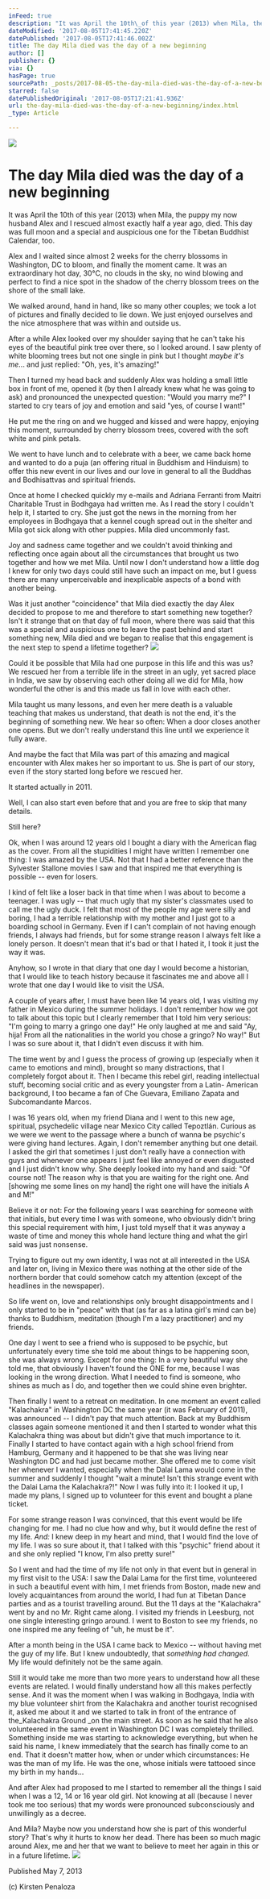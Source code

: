 ```yaml
---
inFeed: true
description: "It was April the 10th\_of this year (2013) when Mila, the puppy my now husband Alex and I rescued almost exactly half a year ago, died. This day was full moon and a special and auspicious one for the Tibetan Buddhist Calendar, too."
dateModified: '2017-08-05T17:41:45.220Z'
datePublished: '2017-08-05T17:41:46.002Z'
title: The day Mila died was the day of a new beginning
author: []
publisher: {}
via: {}
hasPage: true
sourcePath: _posts/2017-08-05-the-day-mila-died-was-the-day-of-a-new-beginning.md
starred: false
datePublishedOriginal: '2017-08-05T17:21:41.936Z'
url: the-day-mila-died-was-the-day-of-a-new-beginning/index.html
_type: Article

---
```

![](https://the-grid-user-content.s3-us-west-2.amazonaws.com/f44c2fd7-bedd-43ab-ac7b-c7d5491463aa.jpg)

# **The day Mila died was the day of a new beginning**

It was April the 10th of this year (2013) when Mila, the puppy my now husband Alex and I rescued almost exactly half a year ago, died. This day was full moon and a special and auspicious one for the Tibetan Buddhist Calendar, too.

Alex and I waited since almost 2 weeks for the cherry blossoms in Washington, DC to bloom, and finally the moment came. It was an extraordinary hot day, 30°C, no clouds in the sky, no wind blowing and perfect to find a nice spot in the shadow of the cherry blossom trees on the shore of the small lake.

We walked around, hand in hand, like so many other couples; we took a lot of pictures and finally decided to lie down. We just enjoyed ourselves and the nice atmosphere that was within and outside us.

After a while Alex looked over my shoulder saying that he can't take his eyes of the beautiful pink tree over there, so I looked around. I saw plenty of white blooming trees but not one single in pink but I thought _maybe it's me_... and just replied: "Oh, yes, it's amazing!"

Then I turned my head back and suddenly Alex was holding a small little box in front of me, opened it (by then I already knew what he was going to ask) and pronounced the unexpected question: "Would you marry me?" I started to cry tears of joy and emotion and said "yes, of course I want!"

He put me the ring on and we hugged and kissed and were happy, enjoying this moment, surrounded by cherry blossom trees, covered with the soft white and pink petals.

We went to have lunch and to celebrate with a beer, we came back home and wanted to do a puja (an offering ritual in Buddhism and Hinduism) to offer this new event in our lives and our love in general to all the Buddhas and Bodhisattvas and spiritual friends.

Once at home I checked quickly my e-mails and Adriana Ferranti from Maitri Charitable Trust in Bodhgaya had written me. As I read the story I couldn't help it, I started to cry. She just got the news in the morning from her employees in Bodhgaya that a kennel cough spread out in the shelter and Mila got sick along with other puppies. Mila died uncommonly fast.

Joy and sadness came together and we couldn't avoid thinking and reflecting once again about all the circumstances that brought us two together and how we met Mila. Until now I don't understand how a little dog I knew for only two days could still have such an impact on me, but I guess there are many unperceivable and inexplicable aspects of a bond with another being.

Was it just another "coincidence" that Mila died exactly the day Alex decided to propose to me and therefore to start something new together? Isn't it strange that on that day of full moon, where there was said that this was a special and auspicious one to leave the past behind and start something new, Mila died and we began to realise that this engagement is the next step to spend a lifetime together?
![](https://the-grid-user-content.s3-us-west-2.amazonaws.com/4b1ee75b-240f-4127-8629-0168bc4012e3.jpg)

Could it be possible that Mila had one purpose in this life and this was us? We rescued her from a terrible life in the street in an ugly, yet sacred place in India, we saw by observing each other doing all we did for Mila, how wonderful the other is and this made us fall in love with each other.

Mila taught us many lessons, and even her mere death is a valuable teaching that makes us understand, that death is not the end, it's the beginning of something new. We hear so often: When a door closes another one opens. But we don't really understand this line until we experience it fully aware.

And maybe the fact that Mila was part of this amazing and magical encounter with Alex makes her so important to us. She is part of our story, even if the story started long before we rescued her.

It started actually in 2011\.

Well, I can also start even before that and you are free to skip that many details.

Still here?

Ok, when I was around 12 years old I bought a diary with the American flag as the cover. From all the stupidities I might have written I remember one thing: I was amazed by the USA. Not that I had a better reference than the Sylvester Stallone movies I saw and that inspired me that everything is possible -- even for losers.

I kind of felt like a loser back in that time when I was about to become a teenager. I was ugly -- that much ugly that my sister's classmates used to call me the ugly duck. I felt that most of the people my age were silly and boring, I had a terrible relationship with my mother and I just got to a boarding school in Germany. Even if I can't complain of not having enough friends, I always had friends, but for some strange reason I always felt like a lonely person. It doesn't mean that it's bad or that I hated it, I took it just the way it was.

Anyhow, so I wrote in that diary that one day I would become a historian, that I would like to teach history because it fascinates me and above all I wrote that one day I would like to visit the USA.

A couple of years after, I must have been like 14 years old, I was visiting my father in Mexico during the summer holidays. I don't remember how we got to talk about this topic but I clearly remember that I told him very serious: "I'm going to marry a gringo one day!" He only laughed at me and said "Ay, hija! From all the nationalities in the world you chose a gringo? No way!" But I was so sure about it, that I didn't even discuss it with him.

The time went by and I guess the process of growing up (especially when it came to emotions and mind), brought so many distractions, that I completely forgot about it. Then I became this rebel girl, reading intellectual stuff, becoming social critic and as every youngster from a Latin- American background, I too became a fan of Che Guevara, Emiliano Zapata and Subcomandante Marcos.

I was 16 years old, when my friend Diana and I went to this new age, spiritual, psychedelic village near Mexico City called Tepoztlán. Curious as we were we went to the passage where a bunch of wanna be psychic's were giving hand lectures. Again, I don't remember anything but one detail. I asked the girl that sometimes I just don't really have a connection with guys and whenever one appears I just feel like annoyed or even disgusted and I just didn't know why. She deeply looked into my hand and said: "Of course not! The reason why is that you are waiting for the right one. And \[showing me some lines on my hand\] the right one will have the initials A and M!"

Believe it or not: For the following years I was searching for someone with that initials, but every time I was with someone, who obviously didn't bring this special requirement with him, I just told myself that it was anyway a waste of time and money this whole hand lecture thing and what the girl said was just nonsense.

Trying to figure out my own identity, I was not at all interested in the USA and later on, living in Mexico there was nothing at the other side of the northern border that could somehow catch my attention (except of the headlines in the newspaper).

So life went on, love and relationships only brought disappointments and I only started to be in "peace" with that (as far as a latina girl's mind can be) thanks to Buddhism, meditation (though I'm a lazy practitioner) and my friends.

One day I went to see a friend who is supposed to be psychic, but unfortunately every time she told me about things to be happening soon, she was always wrong. Except for one thing: In a very beautiful way she told me, that obviously I haven't found the ONE for me, because I was looking in the wrong direction. What I needed to find is someone, who shines as much as I do, and together then we could shine even brighter.

Then finally I went to a retreat on meditation. In one moment an event called "Kalachakra" in Washington DC the same year (it was February of 2011), was announced -- I didn't pay that much attention. Back at my Buddhism classes again someone mentioned it and then I started to wonder what this Kalachakra thing was about but didn't give that much importance to it. Finally I started to have contact again with a high school friend from Hamburg, Germany and it happened to be that she was living near Washington DC and had just became mother. She offered me to come visit her whenever I wanted, especially when the Dalai Lama would come in the summer and suddenly I thought "wait a minute! Isn't this strange event with the Dalai Lama the Kalachakra?!" Now I was fully into it: I looked it up, I made my plans, I signed up to volunteer for this event and bought a plane ticket.

For some strange reason I was convinced, that this event would be life changing for me. I had no clue how and why, but it would define the rest of my life. _And:_ I knew deep in my heart and mind, that I would find the love of my life. I was so sure about it, that I talked with this "psychic" friend about it and she only replied "I know, I'm also pretty sure!"

So I went and had the time of my life not only in that event but in general in my first visit to the USA: I saw the Dalai Lama for the first time, volunteered in such a beautiful event with him, I met friends from Boston, made new and lovely acquaintances from around the world, I had fun at Tibetan Dance parties and as a tourist travelling around. But the 11 days at the "Kalachakra" went by and no Mr. Right came along. I visited my friends in Leesburg, not one single interesting gringo around. I went to Boston to see my friends, no one inspired me any feeling of "uh, he must be it".

After a month being in the USA I came back to Mexico -- without having met the guy of my life. But I knew undoubtedly, that _something had changed_. My life would definitely not be the same again.

Still it would take me more than two more years to understand how all these events are related. I would finally understand how all this makes perfectly sense. And it was the moment when I was walking in Bodhgaya, India with my blue volunteer shirt from the Kalachakra and another tourist recognised it, asked me about it and we started to talk in front of the entrance of the_Kalachakra Ground _on the main street. As soon as he said that he also volunteered in the same event in Washington DC I was completely thrilled. Something inside me was starting to acknowledge everything, but when he said his name, I knew immediately that the search has finally come to an end. That it doesn't matter how, when or under which circumstances: He was the man of my life. He was the one, whose initials were tattooed since my birth in my hands...

And after Alex had proposed to me I started to remember all the things I said when I was a 12, 14 or 16 year old girl. Not knowing at all (because I never took me too serious) that my words were pronounced subconsciously and unwillingly as a decree.

And Mila? Maybe now you understand how she is part of this wonderful story? That's why it hurts to know her dead. There has been so much magic around Alex, me and her that we want to believe to meet her again in this or in a future lifetime.
![](https://the-grid-user-content.s3-us-west-2.amazonaws.com/f41b904f-ec55-491f-bbe8-e85530d3d48b.jpg)

Published May 7, 2013 

(c) Kirsten Penaloza